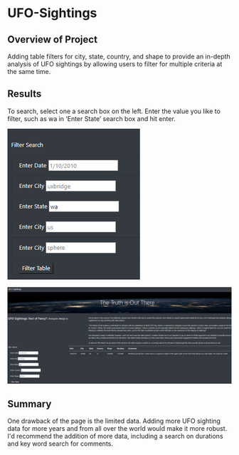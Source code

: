 # UFO-Sightings

## Overview of Project

Adding table filters for city, state, country, and shape to provide an in-depth analysis of UFO sightings by allowing users to filter for multiple criteria at the same time. 

## Results

To search, select one a search box on the left. Enter the value you like to filter, such as wa in ‘Enter State’ search box and hit enter.

![TBrickey]( https://github.com/TBrickey/UFO-Sightings/blob/main/static/images/search%20box%20wa.png)

![TBrickey]( https://github.com/TBrickey/UFO-Sightings/blob/main/static/images/Screenshot%20UFO%20sightings%20search_%20wa.png)

## Summary

One drawback of the page is the limited data. Adding more UFO sighting data for more years and from all over the world would make it more robust. I'd recommend the addition of more data, including a search on durations and key word search for comments.
